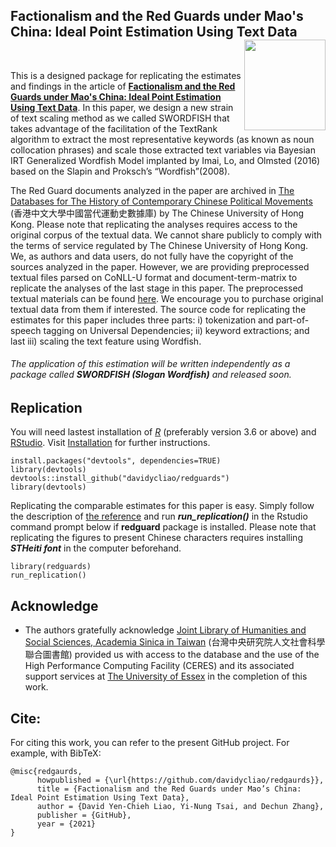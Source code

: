 ## Factionalism and the Red Guards under Mao's China: Ideal Point Estimation Using Text Data <img src="https://avatars3.githubusercontent.com/u/77121644?s=400&amp;u=49ca6038b83b629a86d391bb2e4d19f8995918a5&amp;v=4" width="130" height="145" align="right"/> <br />



<br />

This is a designed package for replicating the estimates and findings in the article of [**Factionalism and the Red Guards under Mao's China: Ideal Point Estimation Using Text Data**](https://raw.githack.com/davidycliao/redgaurds/master/paper/epsa.pdf). In this paper, we design a new strain of text scaling method as we called SWORDFISH that takes advantage of the facilitation of the TextRank algorithm to extract the most representative keywords (as known as noun collocation phrases) and scale those extracted text variables via Bayesian IRT Generalized Wordfish Model implanted by Imai, Lo, and Olmsted (2016) based on the  Slapin and Proksch’s  “Wordfish”(2008).

The Red Guard documents analyzed in the paper are archived in [The Databases for The History of Contemporary Chinese Political Movements](http://ccrd.usc.cuhk.edu.hk/Default.aspx?msg=%25u6ca1%25u6709%25u8ba2%25u9605%25uff0c%25u6b22%25u8fce%25u8ba2%25u9605%25uff01) (香港中文大學中國當代運動史數據庫) by The Chinese University of Hong Kong. Please note that replicating the analyses requires access to the original corpus of the textual data. We cannot share publicly to comply with the terms of service regulated by The Chinese University of Hong Kong. We, as authors and data users, do not fully have the copyright of the sources analyzed in the paper. However, we are providing preprocessed textual files parsed on CoNLL-U format and document-term-matrix to replicate the analyses of the last stage in this paper. The preprocessed textual materials can be found [here](https://github.com/davidycliao/redguards/tree/master/data). We encourage you to purchase original textual data from them if interested. The source code for replicating the estimates for this paper includes three parts: i) tokenization and part-of-speech tagging on Universal Dependencies; ii) keyword extractions; and last iii) scaling the text feature using Wordfish. 

###### The application of this estimation will be written independently as a package called ___SWORDFISH (Slogan Wordfish)___ and released soon. 


## Replication

You will need lastest installation of [_R_](https://cran.r-project.org/mirrors.html) (preferably version 3.6 or above) and [RStudio](https://rstudio.com/products/rstudio/download/#download). Visit [Installation](articles/installation.html) for further instructions.

```
install.packages("devtools", dependencies=TRUE)
library(devtools)
devtools::install_github("davidycliao/redguards")
library(devtools)
```

Replicating the comparable estimates for this paper is easy. Simply follow the description of [the reference]() and 
run ***run_replication()*** in the Rstudio command prompt below if **redguard** package is installed.  Please note that replicating the figures to present Chinese characters requires installing ***STHeiti font*** in the computer beforehand.

```
library(redguards)
run_replication()
```

## Acknowledge

- The authors gratefully acknowledge [Joint Library of Humanities and Social Sciences, Academia Sinica in Taiwan](https://hslib.sinica.edu.tw/eng/frontpage) (台灣中央研究院人文社會科學聯合圖書館) provided us with access to the database and the use of the High Performance Computing Facility (CERES) and its associated support services at [The University of Essex](https://www.essex.ac.uk/student/it-services/high-performance-computing-(hpc)) in the completion of this work.

## Cite:
For citing this work, you can refer to the present GitHub project. For example, with BibTeX:
```
@misc{redgaurds,
      howpublished = {\url{https://github.com/davidycliao/redgaurds}},
      title = {Factionalism and the Red Guards under Mao’s China: Ideal Point Estimation Using Text Data},
      author = {David Yen-Chieh Liao, Yi-Nung Tsai, and Dechun Zhang},
      publisher = {GitHub},
      year = {2021}
}
```